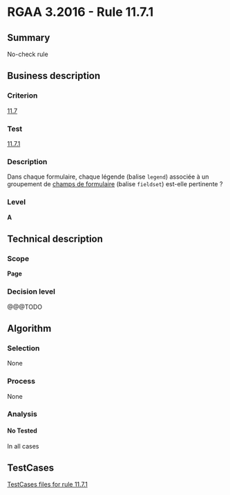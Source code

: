 # RGAA 3.2016 - Rule 11.7.1

## Summary
No-check rule


## Business description

### Criterion
[11.7](http://references.modernisation.gouv.fr/rgaa-accessibilite/criteres.html#crit-11-7)

### Test
[11.7.1](http://references.modernisation.gouv.fr/rgaa-accessibilite/criteres.html#test-11-7-1)

### Description
<div lang="fr">Dans chaque formulaire, chaque l&#xE9;gende (balise <code lang="en">legend</code>) associ&#xE9;e &#xE0; un groupement de <a href="http://references.modernisation.gouv.fr/rgaa-accessibilite/glossaire.html#champ-de-saisie-de-formulaire">champs de formulaire</a> (balise <code lang="en">fieldset</code>) est-elle pertinente&nbsp;?</div>

### Level
**A**


## Technical description

### Scope
**Page**

### Decision level
@@@TODO


## Algorithm

### Selection
None

### Process
None

### Analysis

#### No Tested
In all cases


##  TestCases

[TestCases files for rule 11.7.1](https://github.com/Asqatasun/Asqatasun/tree/develop/rules/rules-rgaa3.2016/src/test/resources/testcases/rgaa32016/Rgaa32016Rule110701/)


